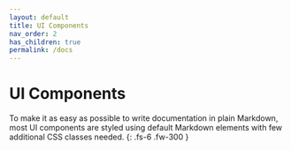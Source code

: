 ```yaml
---
layout: default
title: UI Components
nav_order: 2
has_children: true
permalink: /docs
---
```


# UI Components

To make it as easy as possible to write documentation in plain Markdown, most UI components are styled using default Markdown elements with few additional CSS classes needed.
{: .fs-6 .fw-300 }
